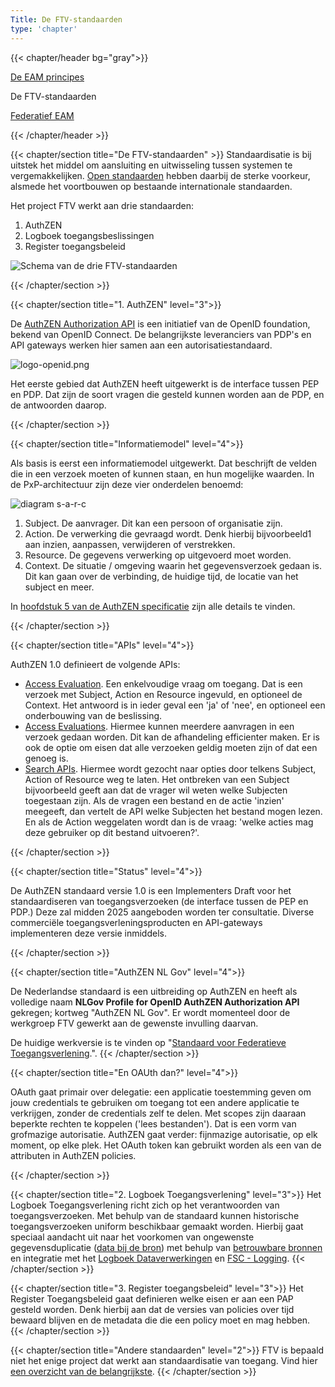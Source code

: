 ```yaml
---
Title: De FTV-standaarden
type: 'chapter'
---
```


{{< chapter/header bg="gray">}}

<div class="utrecht-paragraph pt-1 section-navigation">
   <p>
      <a href="../">De EAM principes</a>
   </p>
</div>
<div class="section-navigation-selected utrecht-paragraph pt-1 section-navigation">
   <p>
      De FTV-standaarden
   </p>
</div>
<div class="utrecht-paragraph pt-1 section-navigation">
   <p>
      <a href="../federatief">Federatief EAM</a>
   </p>
</div>

{{< /chapter/header >}}

{{< chapter/section title="De FTV-standaarden" >}}
Standaardisatie is bij uitstek het middel om aansluiting en uitwisseling tussen systemen te vergemakkelijken. [Open standaarden](https://www.digitaleoverheid.nl/overzicht-van-alle-onderwerpen/open-standaarden/) hebben daarbij de sterke voorkeur, alsmede het voortbouwen op bestaande internationale standaarden.

Het project FTV werkt aan drie standaarden:

1. AuthZEN
2. Logboek toegangsbeslissingen
3. Register toegangsbeleid

![Schema van de drie FTV-standaarden](../methodiek-3-standaarden.png)

{{< /chapter/section >}}

{{< chapter/section title="1. AuthZEN" level="3">}}

De [AuthZEN Authorization API](https://openid.net/wg/authzen/) is een initiatief van de OpenID foundation, bekend van OpenID Connect. De belangrijkste  leveranciers van PDP's en API gateways werken hier samen aan een autorisatiestandaard.

![logo-openid.png](/ftv/images/logo-openid.png)

Het eerste gebied dat AuthZEN heeft uitgewerkt is de interface tussen PEP en PDP. Dat zijn de soort vragen die gesteld kunnen worden aan de PDP, en de antwoorden daarop. 

{{< /chapter/section >}}

{{< chapter/section title="Informatiemodel" level="4">}}

Als basis is eerst een informatiemodel uitgewerkt. Dat beschrijft de velden die in een verzoek moeten of kunnen staan, en hun mogelijke waarden. In de PxP-architectuur zijn deze vier onderdelen benoemd:

![diagram s-a-r-c](../methodiek-sarc.png)

1. Subject. De aanvrager. Dit kan een persoon of organisatie zijn.
2. Action. De verwerking die gevraagd wordt. Denk hierbij bijvoorbeeld1 aan inzien, aanpassen, verwijderen of verstrekken.
3. Resource. De gegevens verwerking op uitgevoerd moet worden.
4. Context. De situatie / omgeving waarin het gegevensverzoek gedaan is. Dit kan gaan over de verbinding, de huidige tijd, de locatie van het subject en meer.

In [hoofdstuk 5 van de AuthZEN specificatie](https://openid.net/specs/authorization-api-1_0-03.html#name-information-model) zijn alle details te vinden.

{{< /chapter/section >}}

{{< chapter/section title="APIs" level="4">}}

AuthZEN 1.0 definieert de volgende APIs:

- [Access Evaluation](https://openid.net/specs/authorization-api-1_0-03.html#name-access-evaluation-api). Een enkelvoudige vraag om toegang. Dat is een verzoek met Subject, Action en Resource ingevuld, en optioneel de Context. Het antwoord is in ieder geval een 'ja' of 'nee', en optioneel een onderbouwing van de beslissing.
- [Access Evaluations](https://openid.net/specs/authorization-api-1_0-03.html#name-access-evaluations-api). Hiermee kunnen meerdere aanvragen in een verzoek gedaan worden. Dit kan de afhandeling efficienter maken. Er is ook de optie om eisen dat alle verzoeken geldig moeten zijn of dat een genoeg is.
- [Search APIs](https://openid.net/specs/authorization-api-1_0-03.html#name-subject-search-api). Hiermee wordt gezocht naar opties door telkens Subject, Action of Resource weg te laten. Het ontbreken van een Subject bijvoorbeeld geeft aan dat de vrager wil weten welke Subjecten toegestaan zijn. Als de vragen een bestand en de actie 'inzien' meegeeft, dan vertelt de API welke Subjecten het bestand mogen lezen. En als de Action weggelaten wordt dan is de vraag: 'welke acties mag deze gebruiker op dit bestand uitvoeren?'.

{{< /chapter/section >}}

{{< chapter/section title="Status" level="4">}}

De AuthZEN standaard versie 1.0 is een Implementers Draft voor het standaardiseren van toegangsverzoeken (de interface tussen de PEP en PDP.) Deze zal midden 2025 aangeboden worden ter consultatie. Diverse commerciële toegangsverleningsproducten en API-gateways implementeren deze versie inmiddels.

{{< /chapter/section >}}

{{< chapter/section title="AuthZEN NL Gov" level="4">}}

De Nederlandse standaard is een uitbreiding op AuthZEN en heeft als volledige naam **NLGov Profile for OpenID AuthZEN Authorization API** gekregen; kortweg "AuthZEN NL Gov". Er wordt momenteel door de werkgroep FTV gewerkt aan de gewenste invulling daarvan.

De huidige werkversie is te vinden op "[Standaard voor Federatieve Toegangsverlening](https://ftv-standaard-2f223b.gitlab.io/).".
{{< /chapter/section >}}

{{< chapter/section title="En OAUth dan?" level="4">}}

OAuth gaat primair over delegatie: een applicatie toestemming geven om jouw credentials te gebruiken om toegang tot een andere applicatie te verkrijgen, zonder de credentials zelf te delen. Met scopes zijn daaraan beperkte rechten te koppelen ('lees bestanden'). Dat is een vorm van grofmazige autorisatie. AuthZEN gaat verder: fijnmazige autorisatie, op elk moment, op elke plek. Het OAuth token kan gebruikt worden als een van de attributen in AuthZEN policies.

{{< /chapter/section >}}

{{< chapter/section title="2. Logboek Toegangsverlening" level="3">}}
Het Logboek Toegangsverlening richt zich op het verantwoorden van toegangsverzoeken. Met behulp van de standaard kunnen historische toegangsverzoeken uniform beschikbaar gemaakt worden. Hierbij gaat speciaal aandacht uit naar het voorkomen van ongewenste gegevensduplicatie ([data bij de bron](https://www.digitaleoverheid.nl/data-bij-de-bron/)) met behulp van [betrouwbare bronnen](https://website-digilab-overheid-nl-research-uit-betrouw-e1f39021ce924c.gitlab.io/) en integratie met het [Logboek Dataverwerkingen](https://logius-standaarden.github.io/logboek-dataverwerkingen/) en [FSC - Logging](https://commonground.gitlab.io/standards/fsc/logging/draft-fsc-logging-00.html).
{{< /chapter/section >}}

{{< chapter/section title="3. Register toegangsbeleid" level="3">}}
Het Register Toegangsbeleid gaat definieren welke eisen er aan een PAP gesteld worden. Denk hierbij aan dat de versies van policies over tijd bewaard blijven en de metadata die die een policy moet en mag hebben.
{{< /chapter/section >}}

{{< chapter/section title="Andere standaarden" level="2">}}
FTV is bepaald niet het enige project dat werkt aan standaardisatie van toegang. Vind hier [een overzicht van de belangrijkste](/ftv/onderzoek/status_techniek/standaarden/).
{{< /chapter/section >}}


